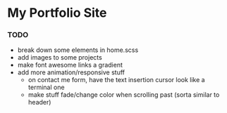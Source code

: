 # My Portfolio Site

### TODO

* break down some elements in home.scss
* add images to some projects
* make font awesome links a gradient
* add more animation/responsive stuff
    - on contact me form, have the text insertion cursor look like a terminal one
    - make stuff fade/change color when scrolling past (sorta similar to header)

